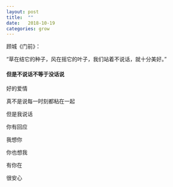 ```yaml
---
layout: post
title:  ""
date:   2018-10-19
categories: grow
---
```


顾城《门前》：

“草在结它的种子，风在摇它的叶子，我们站着不说话，就十分美好。”

#### 但是不说话不等于没话说

好的爱情

真不是说每一时刻都粘在一起

但是我说话

你有回应

我想你

你也想我

有你在

很安心

